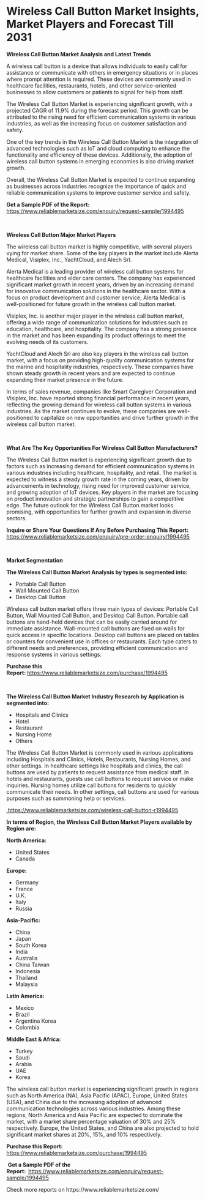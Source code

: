 <p><h1>Wireless Call Button Market Insights, Market Players and Forecast Till 2031</h1></p><p><strong>Wireless Call Button Market Analysis and Latest Trends</strong></p>
<p><p>A wireless call button is a device that allows individuals to easily call for assistance or communicate with others in emergency situations or in places where prompt attention is required. These devices are commonly used in healthcare facilities, restaurants, hotels, and other service-oriented businesses to allow customers or patients to signal for help from staff.</p><p>The Wireless Call Button Market is experiencing significant growth, with a projected CAGR of 11.9% during the forecast period. This growth can be attributed to the rising need for efficient communication systems in various industries, as well as the increasing focus on customer satisfaction and safety.</p><p>One of the key trends in the Wireless Call Button Market is the integration of advanced technologies such as IoT and cloud computing to enhance the functionality and efficiency of these devices. Additionally, the adoption of wireless call button systems in emerging economies is also driving market growth.</p><p>Overall, the Wireless Call Button Market is expected to continue expanding as businesses across industries recognize the importance of quick and reliable communication systems to improve customer service and safety.</p></p>
<p><strong>Get a Sample PDF of the Report:&nbsp;</strong> <a href="https://www.reliablemarketsize.com/enquiry/request-sample/1994495">https://www.reliablemarketsize.com/enquiry/request-sample/1994495</a></p>
<p>&nbsp;</p>
<p><strong>Wireless Call Button Major Market Players</strong></p>
<p><p>The wireless call button market is highly competitive, with several players vying for market share. Some of the key players in the market include Alerta Medical, Visiplex, Inc., YachtCloud, and Alech Srl. </p><p>Alerta Medical is a leading provider of wireless call button systems for healthcare facilities and elder care centers. The company has experienced significant market growth in recent years, driven by an increasing demand for innovative communication solutions in the healthcare sector. With a focus on product development and customer service, Alerta Medical is well-positioned for future growth in the wireless call button market.</p><p>Visiplex, Inc. is another major player in the wireless call button market, offering a wide range of communication solutions for industries such as education, healthcare, and hospitality. The company has a strong presence in the market and has been expanding its product offerings to meet the evolving needs of its customers.</p><p>YachtCloud and Alech Srl are also key players in the wireless call button market, with a focus on providing high-quality communication systems for the marine and hospitality industries, respectively. These companies have shown steady growth in recent years and are expected to continue expanding their market presence in the future.</p><p>In terms of sales revenue, companies like Smart Caregiver Corporation and Visiplex, Inc. have reported strong financial performance in recent years, reflecting the growing demand for wireless call button systems in various industries. As the market continues to evolve, these companies are well-positioned to capitalize on new opportunities and drive further growth in the wireless call button market.</p></p>
<p>&nbsp;</p>
<p><strong>What Are The Key Opportunities For Wireless Call Button Manufacturers?</strong></p>
<p><p>The Wireless Call Button market is experiencing significant growth due to factors such as increasing demand for efficient communication systems in various industries including healthcare, hospitality, and retail. The market is expected to witness a steady growth rate in the coming years, driven by advancements in technology, rising need for improved customer service, and growing adoption of IoT devices. Key players in the market are focusing on product innovation and strategic partnerships to gain a competitive edge. The future outlook for the Wireless Call Button market looks promising, with opportunities for further growth and expansion in diverse sectors.</p></p>
<p><strong>Inquire or Share Your Questions If Any Before Purchasing This Report:</strong> <a href="https://www.reliablemarketsize.com/enquiry/pre-order-enquiry/1994495">https://www.reliablemarketsize.com/enquiry/pre-order-enquiry/1994495</a></p>
<p>&nbsp;</p>
<p><strong>Market Segmentation</strong></p>
<p><strong>The Wireless Call Button Market Analysis by types is segmented into:</strong></p>
<p><ul><li>Portable Call Button</li><li>Wall Mounted Call Button</li><li>Desktop Call Button</li></ul></p>
<p><p>Wireless call button market offers three main types of devices: Portable Call Button, Wall Mounted Call Button, and Desktop Call Button. Portable call buttons are hand-held devices that can be easily carried around for immediate assistance. Wall-mounted call buttons are fixed on walls for quick access in specific locations. Desktop call buttons are placed on tables or counters for convenient use in offices or restaurants. Each type caters to different needs and preferences, providing efficient communication and response systems in various settings.</p></p>
<p><strong>Purchase this Report:&nbsp;</strong><a href="https://www.reliablemarketsize.com/purchase/1994495">https://www.reliablemarketsize.com/purchase/1994495</a></p>
<p>&nbsp;</p>
<p><strong>The Wireless Call Button Market Industry Research by Application is segmented into:</strong></p>
<p><ul><li>Hospitals and Clinics</li><li>Hotel</li><li>Restaurant</li><li>Nursing Home</li><li>Others</li></ul></p>
<p><p>The Wireless Call Button Market is commonly used in various applications including Hospitals and Clinics, Hotels, Restaurants, Nursing Homes, and other settings. In healthcare settings like hospitals and clinics, the call buttons are used by patients to request assistance from medical staff. In hotels and restaurants, guests use call buttons to request service or make inquiries. Nursing homes utilize call buttons for residents to quickly communicate their needs. In other settings, call buttons are used for various purposes such as summoning help or services.</p></p>
<p><a href="https://www.reliablemarketsize.com/wireless-call-button-r1994495">&nbsp;https://www.reliablemarketsize.com/wireless-call-button-r1994495</a></p>
<p><strong>In terms of Region, the Wireless Call Button Market Players available by Region are:</strong></p>
<p>
    <p> <strong> North America: </strong>
        <ul>
            <li>United States</li>
            <li>Canada</li>
        </ul>
        </p> 
    <p> <strong> Europe: </strong>
        <ul>
            <li>Germany</li>
            <li>France</li>
            <li>U.K.</li>
            <li>Italy</li>
            <li>Russia</li>
        </ul>
        </p> 
    <p> <strong> Asia-Pacific: </strong>
        <ul>
            <li>China</li>
            <li>Japan</li>
            <li>South Korea</li>
            <li>India</li>
            <li>Australia</li>
            <li>China Taiwan</li>
            <li>Indonesia</li>
            <li>Thailand</li>
            <li>Malaysia</li>
        </ul>
        </p> 
    <p> <strong> Latin America: </strong>
        <ul>
            <li>Mexico</li>
            <li>Brazil</li>
            <li>Argentina Korea</li>
            <li>Colombia</li>
        </ul>
        </p> 
    <p> <strong> Middle East & Africa: </strong>
        <ul>
            <li>Turkey</li>
            <li>Saudi</li>
            <li>Arabia</li>
            <li>UAE</li>
            <li>Korea</li>
        </ul>
    </p>
    </p>
<p><p>The wireless call button market is experiencing significant growth in regions such as North America (NA), Asia Pacific (APAC), Europe, United States (USA), and China due to the increasing adoption of advanced communication technologies across various industries. Among these regions, North America and Asia Pacific are expected to dominate the market, with a market share percentage valuation of 30% and 25% respectively. Europe, the United States, and China are also projected to hold significant market shares at 20%, 15%, and 10% respectively.</p></p>
<p><strong>Purchase this Report: </strong><a href="https://www.reliablemarketsize.com/purchase/1994495">https://www.reliablemarketsize.com/purchase/1994495</a></p>
<p>&nbsp;<strong>Get a Sample PDF of the Report:&nbsp;&nbsp;</strong><a href="https://www.reliablemarketsize.com/enquiry/request-sample/1994495">https://www.reliablemarketsize.com/enquiry/request-sample/1994495</a></p>
<p><strong></strong></p>
<p>Check more reports on https://www.reliablemarketsize.com/</p>